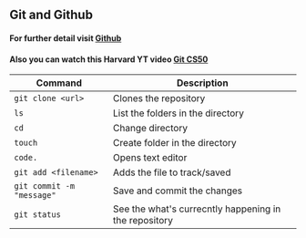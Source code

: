 
## Git and Github   
#### For further  detail visit [Github](https://docs.github.com/en/get-started/writing-on-github/getting-started-with-writing-and-formatting-on-github/basic-writing-and-formatting-syntax)
#### Also you can watch this Harvard YT video [Git CS50](https://www.youtube.com/watch?v=NcoBAfJ6l2Q)

| Command | Description |
| --- | --- |
| `git clone <url>` | Clones the repository | git close https://github.com/midsu/Portfolio.git |
| `ls` | List the folders in the directory | ls |
| `cd` | Change directory | cd hello |
| `touch` | Create folder in the directory | touch hello.html |
| `code.` | Opens text editor | code. |
| `git add <filename>` | Adds the file to track/saved | git add hello.html |
| `git commit -m "message"` | Save and commit the changes | git commit -m "added a line" |
| `git status` | See the what's currecntly happening in the repository | git status |

